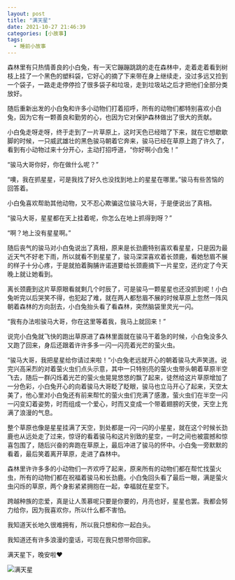 ```yaml
---
layout: post
title: "满天星"
date: 2021-10-27 21:46:39
categories: [小故事]
tags:
  - 睡前小故事
---
```



森林里有只热情善良的小白兔，有一天它蹦蹦跳跳的走在森林中，走着走着看到树枝上挂了一个黑色的塑料袋，它好心的摘了下来带在身上继续走，没过多远又捡到一个袋子，一路走走停停捡了很多袋子和垃圾，走到垃圾站之后才把他们全部分类放好。

随后重新出发的小白兔和许多小动物们打着招呼，所有的动物们都特别喜欢小白兔，因为它有一颗善良和勤劳的心，也因为它对保护森林做出了很大的贡献。

小白兔走呀走呀，终于走到了一片草原上，这时天色已经暗了下来，就在它想歇歇脚的时候，一只威武雄壮的黑色骏马朝着它奔来，骏马已经在草原上跑了许久了，看到有小动物过来十分开心，主动打招呼道，“你好啊小白兔！”

“骏马大哥你好，你在做什么呢？”

“噢，我在抓星星，可是我找了好久也没找到地上的星星在哪里。”骏马有些苦恼的回答着。

小白兔喜欢帮助其他动物，又不忍心欺骗这位骏马大哥，于是便说出了真相。

“骏马大哥，星星都在天上挂着呢，你怎么在地上抓得到呀？”

“啊？地上没有星星啊。”

随后丧气的骏马对小白兔说出了真相，原来是长劲鹿特别喜欢看星星，只是因为最近天气不好老下雨，所以就看不到星星了，骏马深深喜欢着长颈鹿，看她愁眉不展的样子十分心疼，于是就拍着胸脯许诺道要给长颈鹿摘下一片星空，还约定了今天晚上就让她看到。

离长颈鹿到这片草原眼看就剩几个时辰了，可是骏马一颗星星也还没抓到呢！小白兔听完以后哭笑不得，也犯起了难，就在两人都愁眉不展的时候草原上忽然一阵风朝着森林的方向刮去，小白兔抬头看了看森林，突然脑袋里灵光一闪。

“我有办法啦骏马大哥，你在这里等着我，我马上就回来！”

说完小白兔就飞快的跑出草原进了森林里面就在骏马干着急的时候，小白兔没多久又跑了回来，身后还跟着许许多多一闪一闪亮着光芒的萤火虫。

“骏马大哥，我把星星给你请过来啦！”小白兔老远就开心的朝着骏马大声笑道。说完兴高采烈的对着萤火虫们点头示意，其中一只特别亮的萤火虫带头朝着草原半空飞去，随后一群闪烁着光芒的萤火虫晃晃悠悠的飘了起来，徒然给这片草原增加了一分色彩，小白兔开心的向着骏马大哥眨了眨眼，骏马也立马开心了起来，天空太美了，他心里对小白兔还有前来帮忙的萤火虫们充满了感激，萤火虫们在半空一闪一闪变幻着姿势，时而组成一个爱心，时而又变成一个带着翅膀的天使，天空上充满了浪漫的气息。

整个草原也像是星星挂满了天空，到处都是一闪一闪的小星星，就在这个时候长劲鹿也从远处走了过来，惊讶的看着骏马和这片别致的星空，一时之间也被震撼和惊喜包围了，随后兴奋的奔跑在草原上，最后冲进了骏马的怀中。小白兔一旁默默的看着，最后笑着离开草原，走进了森林中。

森林里许许多多的小动物们一齐欢呼了起来，原来所有的动物们都在帮忙找萤火虫，所有的动物们都在祝福着骏马和长劲鹿。小白兔回头看了最后一眼，满是萤火虫闪烁的草原，两个身影紧紧拥抱在一起，幸福就在星空下。

跨越种族的恋爱，真是让人羡慕呢只要是你要的，月亮也好，星星也罢。我都会努力给你，因为我喜欢你，所以什么都不害怕。

我知道天长地久很难拥有，所以我只想和你一起白头。

我知道还有许多浪漫的童话，可现在我只想带你回家。

满天星下，晚安啦♥

![满天星](https://i.loli.net/2021/11/28/MhZQVDEJH6zSUAb.jpg)

